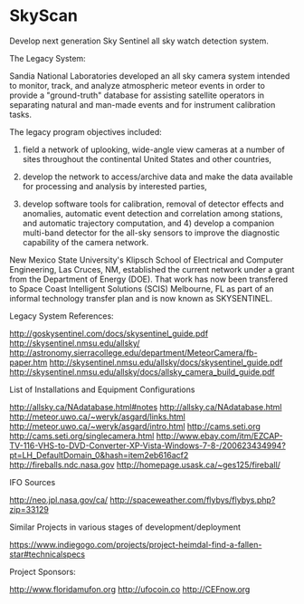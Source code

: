 # SkyScan

Develop next generation Sky Sentinel all sky watch detection system. 

The Legacy System:

Sandia National Laboratories developed an all sky camera system intended to monitor, track, and analyze atmospheric meteor events in order to provide a "ground-truth" database for assisting satellite operators in separating natural and man-made events and for instrument calibration tasks.
  
The legacy program objectives included: 
 
1) field a network of uplooking, wide-angle view cameras at a number of sites throughout the continental United States and other countries, 
 
2) develop the network to access/archive data and make the data available for processing and analysis by interested parties, 
 
3) develop software tools for calibration, removal of detector effects and anomalies, automatic event detection and correlation among stations, and automatic trajectory computation, and 4) develop a companion multi-band detector for the all-sky sensors to improve the diagnostic capability of the camera network.
 
New Mexico State University's Klipsch School of Electrical and Computer Engineering, Las Cruces, NM, established the current network under a grant from the Department of Energy (DOE). That work has now been transfered to Space Coast Intelligent Solutions (SCIS) Melbourne, FL as part of an informal technology transfer plan and is now known as SKYSENTINEL.


Legacy System References:

http://goskysentinel.com/docs/skysentinel_guide.pdf
http://skysentinel.nmsu.edu/allsky/
http://astronomy.sierracollege.edu/department/MeteorCamera/fb-paper.htm
http://skysentinel.nmsu.edu/allsky/docs/skysentinel_guide.pdf
http://skysentinel.nmsu.edu/allsky/docs/allsky_camera_build_guide.pdf
  
List of Installations and Equipment Configurations

http://allsky.ca/NAdatabase.html#notes
http://allsky.ca/NAdatabase.html
http://meteor.uwo.ca/~weryk/asgard/links.html
http://meteor.uwo.ca/~weryk/asgard/intro.html
http://cams.seti.org
http://cams.seti.org/singlecamera.html
http://www.ebay.com/itm/EZCAP-TV-116-VHS-to-DVD-Converter-XP-Vista-Windows-7-8-/200623434994?pt=LH_DefaultDomain_0&hash=item2eb616acf2
http://fireballs.ndc.nasa.gov
http://homepage.usask.ca/~ges125/fireball/

IFO Sources

http://neo.jpl.nasa.gov/ca/
http://spaceweather.com/flybys/flybys.php?zip=33129

  
Similar Projects in various stages of development/deployment
  
https://www.indiegogo.com/projects/project-heimdal-find-a-fallen-star#technicalspecs
  
Project Sponsors:

http://www.floridamufon.org
http://ufocoin.co
http://CEFnow.org

  





 





